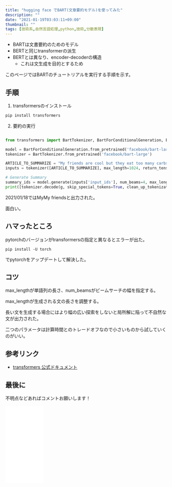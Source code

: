 ```yaml
---
title: "hugging face でBART(文章要約モデル)を使ってみた"
description: ""
date: "2021-01-19T03:03:11+09:00"
thumbnail: ""
tags: [技術系,自然言語処理,python,技術,分散表現]
---
```


- BARTは文書要約のためのモデル
- BERTと同じtransformerの派生
- BERTとは異なり、encoder-decoderの構造
    - これは文生成を目的とするため

このページではBARTのチュートリアルを実行する手順を示す。

## 手順
1. transformersのインストール

```sh
pip install transformers
```
2. 要約の実行

```py

from transformers import BartTokenizer, BartForConditionalGeneration, BartConfig

model = BartForConditionalGeneration.from_pretrained('facebook/bart-large')
tokenizer = BartTokenizer.from_pretrained('facebook/bart-large')

ARTICLE_TO_SUMMARIZE = "My friends are cool but they eat too many carbs."
inputs = tokenizer([ARTICLE_TO_SUMMARIZE], max_length=1024, return_tensors='pt')

# Generate Summary
summary_ids = model.generate(inputs['input_ids'], num_beams=4, max_length=5, early_stopping=True)
print([tokenizer.decode(g, skip_special_tokens=True, clean_up_tokenization_spaces=False) for g in summary_ids])

```

2021/01/18ではMyMy friendsと出力された。

面白い。

## ハマったところ
pytorchのバージョンがtransformersの指定と異なるとエラーが出た。
```
pip install -U torch
```
でpytorchをアップデートして解決した。

## コツ
max_lengthが単語列の長さ、num_beamsがビームサーチの幅を指定する。

max_lengthが生成される文の長さを調整する。

長い文を生成する場合にはより幅の広い探索をしないと局所解に陥って不自然な文が出力された。

二つのパラメータは計算時間とのトレードオフなので小さいものから試していくのがいい。

## 参考リンク
- [transformers 公式ドキュメント](https://huggingface.co/transformers/model_doc/bart.html)

## 最後に
不明点などあればコメントお願いします！

<iframe style="width:120px;height:240px;" marginwidth="0" marginheight="0" scrolling="no" frameborder="0" src="//rcm-fe.amazon-adsystem.com/e/cm?lt1=_blank&bc1=000000&IS2=1&bg1=FFFFFF&fc1=000000&lc1=0000FF&t=subculturesci-22&language=ja_JP&o=9&p=8&l=as4&m=amazon&f=ifr&ref=as_ss_li_til&asins=B084WPRT44&linkId=7f1720c9cca99ccf6b5daeb1270354fa"></iframe>
